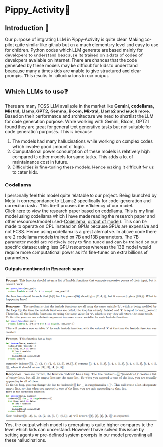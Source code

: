 # Pippy_Activity🐍

## Introduction 📝
Our purpose of intgrating LLM in Pippy-Activity is quite clear. Making co-pilot quite similar like github but on a much elementary level and easy to use for children. Python codes which LLM generate are based mainly for developers to understand beacause its trained on a data of codes of developers available on internet. There are chances that the code generated by these models may be difficult for kids to understand beacause many a times kids are unable to give structured and clear prompts. This results in hallucinations in our output.
## Which LLMs to use❓
There are many FOSS LLM available in the market like **Gemini, codellama, Mistral, Llama, GPT2, Gemma, Bloom, Mixtral, Llama2 and much more.** Based on their performance and architecture we need to shortlist the LLM for code generation purpose.
While working with Gemini, Bloom, GPT2 I found they are great for general text generative tasks but not suitable for code generation purposes.
This is because
1. The models had many hallucinations while working on complex codes which involve good amount of logic.
2. Computational power consumption of these models is relatively high compared to other models for same tasks. This adds a lot of maintainance cost in future.
3. Difficulties in fine-tuning these models. Hence making it difficult for us to cater kids.

### Codellama
I personally feel this model quite relatable to our project. Being launched by Meta in correspondance to LLama2 specifically for code-generation and correction tasks. This itself prooves the efficiency of our model.        
Click [here](https://arxiv.org/pdf/2308.12950.pdf) to view the research paper based on codellama.
This is my final model using codellama which I have made reading the research paper and other resources(model used-[Codellama](https://github.com/kshitijdshah99/Pippy_Activity/blob/main/Pippy_Assistant_codeLlama.ipynb), [output of model](https://colab.research.google.com/drive/1sJ7WdnEkQHI-DCRmWQ12IFXgpDuT6hIJ#scrollTo=k_RJObixH_HR)).
This can be made to operate on CPU instead on GPUs because GPUs are expensive and not FOSS. Hence using codellama is a great alernative.
In above code there are 2 codellama models trained on 7B and 13B parameters. The 7B parameter model are relatively easy to fine-tuned and can be trained on our specific dataset using less GPU resources whereas the 13B model would require more computational power as it's fine-tuned on extra billions of parameters.
#### Outputs mentioned in Research paper
![](https://github.com/kshitijdshah99/Pippy_Activity/blob/main/Research%20Paper%20output.png)
Yes, the output which model is generating is quite higher compares to the level which kids can understand. However I have solved this issue by setting agents or pre-defined system prompts in our model preventing all these hallucinations.




